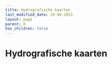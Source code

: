 ```yaml
---
title: Hydrografische kaarten
last_modified_date: 19-09-2023
layout: page
parent: H
has_children: false
---
```


Hydrografische kaarten
======================

